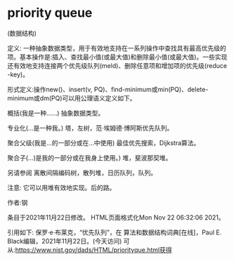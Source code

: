 # priority queue


(数据结构)



定义:
一种抽象数据类型，用于有效地支持在一系列操作中查找具有最高优先级的项。基本操作是:插入、查找最小值(或最大值)和删除最小值(或最大值)。一些实现还有效地支持连接两个优先级队列(meld)、删除任意项和增加项的优先级(reduce -key)。



形式定义:操作new()、insert(v, PQ)、find-minimum或min(PQ)、delete-minimum或dm(PQ)可以用公理语义定义如下。




概括(我是一种……)
抽象数据类型。



专业化(…是一种我。)
塔，左树，范·埃姆德·博阿斯优先队列。



聚合父级(我是…的一部分或在…中使用)
最佳优先搜索，Dijkstra算法。



聚合子(…)是我的一部分或在我身上使用。)
堆，斐波那契堆。



另请参阅
离散间隔编码树，散列堆，日历队列，队列。



注意:
它可以用堆有效地实现。后的路。


作者:钢







条目于2021年11月22日修改。
HTML页面格式化Mon Nov 22 06:32:06 2021。



引用如下:
保罗·e·布莱克，“优先队列”，在
算法和数据结构词典[在线]，Paul E. Black编辑，2021年11月22日。(今天访问)
可从:https://www.nist.gov/dads/HTML/priorityque.html获得
